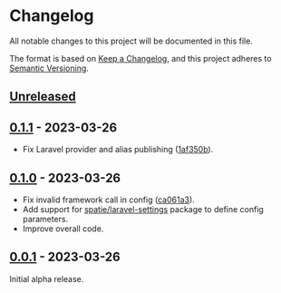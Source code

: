# Changelog

All notable changes to this project will be documented in this file.

The format is based on [Keep a Changelog][keep_a_changelog_url],
and this project adheres to [Semantic Versioning][semver_url].

## [Unreleased]



## [0.1.1] - 2023-03-26

- Fix Laravel provider and alias publishing ([1af350b](https://github.com/norse-blue/laravel-banxico/commit/1af350bd3e7102f14a78cc5d183c4bbdbe3322dc)).

## [0.1.0] - 2023-03-26

- Fix invalid framework call in config ([ca061a3](https://github.com/norse-blue/laravel-banxico/commit/ca061a3e45b0277376461eb9e3bd76c04e2fcf17)).
- Add support for [spatie/laravel-settings](https://github.com/spatie/laravel-settings) package to define config parameters.
- Improve overall code.

## [0.0.1] - 2023-03-26

Initial alpha release.

[keep_a_changelog_url]: https://keepachangelog.com/en/1.0.0/
[semver_url]: https://semver.org/spec/v2.0.0.html
[Unreleased]: https://github.com/norse-blue/laravel-banxico/compare/0.1.0...HEAD
[0.0.1]: https://github.com/norse-blue/laravel-banxico/compare/0.0.0...0.0.1
[0.1.0]: https://github.com/norse-blue/laravel-banxico/compare/0.0.1...0.1.0
[0.1.1]: https://github.com/norse-blue/laravel-banxico/compare/0.1.0...0.1.1
